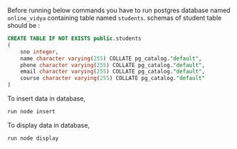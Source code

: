 Before running below commands you have to run postgres database named `online_vidya` containing table named `students`.
schemas of student table should be :

```sql
CREATE TABLE IF NOT EXISTS public.students
(
    sno integer,
    name character varying(255) COLLATE pg_catalog."default",
    phone character varying(255) COLLATE pg_catalog."default",
    email character varying(255) COLLATE pg_catalog."default",
    course character varying(255) COLLATE pg_catalog."default"
)
```

To insert data in database, 
```javascript
run node insert
```

To display data in database, 
```javascript
run node display
```